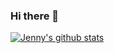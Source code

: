### Hi there 👋

<!--
**jennyjiang98/jennyjiang98** is a ✨ _special_ ✨ repository because its `README.md` (this file) appears on your GitHub profile.

Here are some ideas to get you started:

- 🔭 I’m currently working on ...
- 🌱 I’m currently learning ...
- 👯 I’m looking to collaborate on ...
- 🤔 I’m looking for help with ...
- 💬 Ask me about ...
- 📫 How to reach me: ...
- 😄 Pronouns: ...
- ⚡ Fun fact: ...
-->


[![Jenny's github stats](https://github-readme-stats.vercel.app/api?username=jennyjiang98)](https://github.com/anuraghazra/github-readme-stats)
